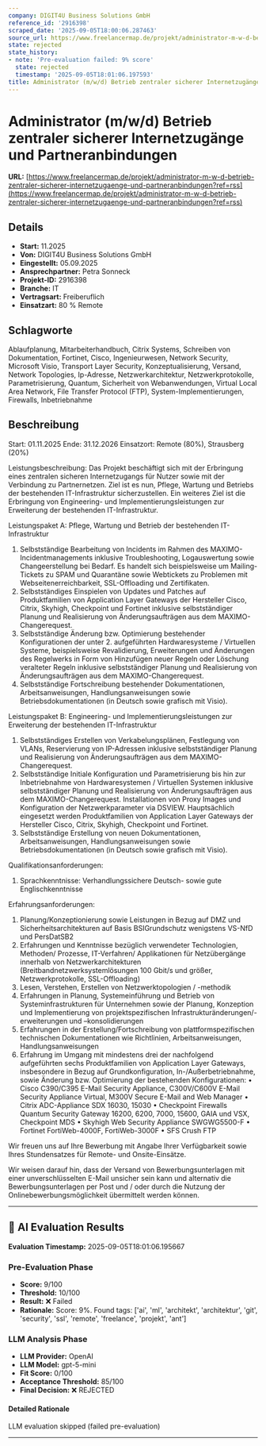 ```yaml
---
company: DIGIT4U Business Solutions GmbH
reference_id: '2916398'
scraped_date: '2025-09-05T18:00:06.287463'
source_url: https://www.freelancermap.de/projekt/administrator-m-w-d-betrieb-zentraler-sicherer-internetzugaenge-und-partneranbindungen?ref=rss
state: rejected
state_history:
- note: 'Pre-evaluation failed: 9% score'
  state: rejected
  timestamp: '2025-09-05T18:01:06.197593'
title: Administrator (m/w/d) Betrieb zentraler sicherer Internetzugänge und Partneranbindungen
---
```



# Administrator (m/w/d) Betrieb zentraler sicherer Internetzugänge und Partneranbindungen
**URL:** [https://www.freelancermap.de/projekt/administrator-m-w-d-betrieb-zentraler-sicherer-internetzugaenge-und-partneranbindungen?ref=rss](https://www.freelancermap.de/projekt/administrator-m-w-d-betrieb-zentraler-sicherer-internetzugaenge-und-partneranbindungen?ref=rss)
## Details
- **Start:** 11.2025
- **Von:** DIGIT4U Business Solutions GmbH
- **Eingestellt:** 05.09.2025
- **Ansprechpartner:** Petra Sonneck
- **Projekt-ID:** 2916398
- **Branche:** IT
- **Vertragsart:** Freiberuflich
- **Einsatzart:** 80
                                                % Remote

## Schlagworte
Ablaufplanung, Mitarbeiterhandbuch, Citrix Systems, Schreiben von Dokumentation, Fortinet, Cisco, Ingenieurwesen, Network Security, Microsoft Visio, Transport Layer Security, Konzeptualisierung, Versand, Network Topologies, Ip-Adresse, Netzwerkarchitektur, Netzwerkprotokolle, Parametrisierung, Quantum, Sicherheit von Webanwendungen, Virtual Local Area Network, File Transfer Protocol (FTP), System-Implementierungen, Firewalls, Inbetriebnahme

## Beschreibung
Start: 01.11.2025
Ende: 31.12.2026
Einsatzort: Remote (80%), Strausberg (20%)

Leistungsbeschreibung:
Das Projekt beschäftigt sich mit der Erbringung eines zentralen sicheren Internetzugangs für Nutzer sowie mit der Verbindung zu Partnernetzen. Ziel ist es nun, Pflege, Wartung und Betriebs der bestehenden IT-Infrastruktur sicherzustellen. Ein weiteres Ziel ist die Erbringung von Engineering- und Implementierungsleistungen zur Erweiterung der bestehenden IT-Infrastruktur.

Leistungspaket A: Pflege, Wartung und Betrieb der bestehenden IT-Infrastruktur
1. Selbstständige Bearbeitung von Incidents im Rahmen des MAXIMO-Incidentmanagements inklusive Troubleshooting, Logauswertung sowie Changeerstellung bei Bedarf. Es handelt sich beispielsweise um Mailing-Tickets zu SPAM und Quarantäne sowie Webtickets zu Problemen mit Webseitenerreichbarkeit, SSL-Offloading und Zertifikaten.
2. Selbstständiges Einspielen von Updates und Patches auf Produktfamilien von Application Layer Gateways der Hersteller Cisco, Citrix, Skyhigh, Checkpoint und Fortinet inklusive selbstständiger Planung und Realisierung von Änderungsaufträgen aus dem MAXIMO-Changerequest.
3. Selbstständige Änderung bzw. Optimierung bestehender Konfigurationen der unter 2. aufgeführten Hardwaresysteme / Virtuellen Systeme, beispielsweise Revalidierung, Erweiterungen und Änderungen des Regelwerks in Form von Hinzufügen neuer Regeln oder Löschung veralteter Regeln inklusive selbstständiger Planung und Realisierung von Änderungsaufträgen aus dem MAXIMO-Changerequest.
4. Selbstständige Fortschreibung bestehender Dokumentationen, Arbeitsanweisungen, Handlungsanweisungen sowie Betriebsdokumentationen (in Deutsch sowie grafisch mit Visio).

Leistungspaket B: Engineering- und Implementierungsleistungen zur Erweiterung der bestehenden IT-Infrastruktur
1. Selbstständiges Erstellen von Verkabelungsplänen, Festlegung von VLANs, Reservierung von IP-Adressen inklusive selbstständiger Planung und Realisierung von Änderungsaufträgen aus dem MAXIMO-Changerequest.
2. Selbstständige Initiale Konfiguration und Parametrisierung bis hin zur Inbetriebnahme von Hardwaresystemen / Virtuellen Systemen inklusive selbstständiger Planung und Realisierung von Änderungsaufträgen aus dem MAXIMO-Changerequest. Installationen von Proxy Images und Konfiguration der Netzwerkparameter via DSVIEW. Hauptsächlich eingesetzt werden Produktfamilien von Application Layer Gateways der Hersteller Cisco, Citrix, Skyhigh, Checkpoint und Fortinet.
3. Selbstständige Erstellung von neuen Dokumentationen, Arbeitsanweisungen, Handlungsanweisungen sowie Betriebsdokumentationen (in Deutsch sowie grafisch mit Visio).

Qualifikationsanforderungen:
1. Sprachkenntnisse: Verhandlungssichere Deutsch- sowie gute Englischkenntnisse

Erfahrungsanforderungen:
1. Planung/Konzeptionierung sowie Leistungen in Bezug auf DMZ und Sicherheitsarchitekturen auf Basis BSIGrundschutz wenigstens VS-NfD und PersDatSB2
2. Erfahrungen und Kenntnisse bezüglich verwendeter Technologien, Methoden/ Prozesse, IT-Verfahren/ Applikationen für Netzübergänge innerhalb von Netzwerkarchitekturen (Breitbandnetzwerksystemlösungen 100 Gbit/s und größer, Netzwerkprotokolle, SSL-Offloading)
3. Lesen, Verstehen, Erstellen von Netzwerktopologien / -methodik
4. Erfahrungen in Planung, Systemeinführung und Betrieb von Systeminfrastrukturen für Unternehmen sowie der Planung, Konzeption und Implementierung von projektspezifischen Infrastrukturänderungen/-erweiterungen und –konsolidierungen
5. Erfahrungen in der Erstellung/Fortschreibung von plattformspezifischen technischen Dokumentationen wie Richtlinien, Arbeitsanweisungen, Handlungsanweisungen
6. Erfahrung im Umgang mit mindestens drei der nachfolgend aufgeführten sechs Produktfamilien von Application Layer Gateways, insbesondere in Bezug auf Grundkonfiguration, In-/Außerbetriebnahme, sowie Änderung bzw. Optimierung der bestehenden Konfigurationen:
• Cisco C390/C395 E-Mail Security Appliance, C300V/C600V E-Mail Security Appliance Virtual, M300V Secure E-Mail and Web Manager
• Citrix ADC-Appliance SDX 16030, 15030
• Checkpoint Firewalls Quantum Security Gateway 16200, 6200, 7000, 15600, GAIA und VSX, Checkpoint MDS
• Skyhigh Web Security Appliance SWGWG5500-F
• Fortinet FortiWeb-4000F, FortiWeb-3000F
• SFS Crush FTP

Wir freuen uns auf Ihre Bewerbung mit Angabe Ihrer Verfügbarkeit sowie Ihres Stundensatzes für Remote- und Onsite-Einsätze.

Wir weisen darauf hin, dass der Versand von Bewerbungsunterlagen mit einer unverschlüsselten E-Mail unsicher sein kann und alternativ die Bewerbungsunterlagen per Post und / oder durch die Nutzung der Onlinebewerbungsmöglichkeit übermittelt werden können.

---

## 🤖 AI Evaluation Results

**Evaluation Timestamp:** 2025-09-05T18:01:06.195667

### Pre-Evaluation Phase
- **Score:** 9/100
- **Threshold:** 10/100
- **Result:** ❌ Failed
- **Rationale:** Score: 9%. Found tags: ['ai', 'ml', 'architekt', 'architektur', 'git', 'security', 'ssl', 'remote', 'freelance', 'projekt', 'ant']

### LLM Analysis Phase
- **LLM Provider:** OpenAI
- **LLM Model:** gpt-5-mini
- **Fit Score:** 0/100
- **Acceptance Threshold:** 85/100
- **Final Decision:** ❌ REJECTED

#### Detailed Rationale
LLM evaluation skipped (failed pre-evaluation)

---
